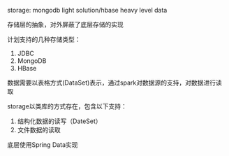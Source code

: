 storage: mongodb light solution/hbase heavy level data

存储层的抽象，对外屏蔽了底层存储的实现

计划支持的几种存储类型：
1. JDBC
2. MongoDB
3. HBase

数据需要以表格方式(DataSet)表示，通过spark对数据源的支持，对数据进行读取

storage以类库的方式存在，包含以下支持：
1. 结构化数据的读写（DateSet）
2. 文件数据的读取

底层使用Spring Data实现